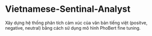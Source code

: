 # Vietnamese-Sentinal-Analyst
Xây dựng hệ thống phân tích cảm xúc của văn bản tiếng việt (positve, negative, neutral) bằng cách sử dụng mô hình PhoBert fine tuning. 
